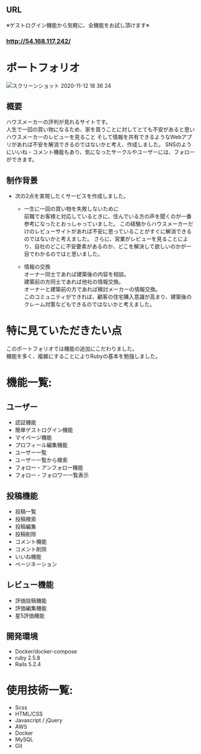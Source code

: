 ## URL
※ゲストログイン機能から気軽に、全機能をお試し頂けます※
### **http://54.168.117.242/**

# ポートフォリオ

![スクリーンショット 2020-11-12 18 36 24](https://user-images.githubusercontent.com/69754020/99384417-b4899e00-2912-11eb-9e2f-f4a231eea7c0.jpg)

## 概要
ハウスメーカーの評判が見れるサイトです。</br>
人生で一回の買い物になるため、家を買うことに対してとても不安があると思いハウスメーカーのレビューを見ること
そして情報を共有できるようなWebアプリがあれば不安を解消できるのではないかと考え、作成しました。
SNSのようにいいね・コメント機能もあり、気になったサークルやユーザーには、フォローができます。

## 制作背景
  - 次の2点を実現したくサービスを作成しました。</br>
    - 一生に一回の買い物を失敗しないために</br>
      前職でお客様と対応しているときに、住んでいる方の声を聞くのが一番参考になったとおっしゃっていました。
      この経験からハウスメーカーだけのレビューサイトがあれば不安に思っていることがすぐに解消できるのではないかと考えました。
      さらに、営業がレビューを見ることにより、自社のどこに不安要素があるのか、どこを解決して欲しいのかが一目でわかるのではと思いました。

    - 情報の交換</br>
      オーナー同士であれば建築後の内容を相談。</br>
      建築前の方同士であれば他社の情報交換。</br>
      オーナーと建築前の方であれば検討メーカーの情報交換。</br>
      このコミュニティができれば、顧客の住宅購入意識が高まり、建築後のクレーム対策などもできるのではないかと考えました。</br>

# 特に見ていただきたい点
このポートフォリオでは機能の追加にこだわりました。</br>
機能を多く、複雑にすることによりRubyの基本を勉強しました。</br>

# 機能一覧:
## ユーザー
- 認証機能
- 簡単ゲストログイン機能
- マイページ機能
- プロフィール編集機能
- ユーザー一覧
- ユーザー一覧から検索
- フォロー・アンフォロー機能
- フォロー・フォロワー一覧表示

## 投稿機能
- 投稿一覧
- 投稿検索
- 投稿編集
- 投稿削除
- コメント機能
- コメント削除
- いいね機能
- ページネーション

## レビュー機能
- 評価投稿機能
- 評価編集機能
- 星5評価機能


## 開発環境
- Docker/docker-compose
- ruby 2.5.8
- Rails 5.2.4

# 使用技術一覧:
- Scss
- HTML/CSS
- Javascript / jQuery
- AWS
- Docker
- MySQL
- Git












